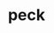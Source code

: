 ---
category: 4-letters
denotation: null
name: peck
reference_link: https://www.etymonline.com/word/peck
root_language: null
root_name: null
title: peck
type: free
word_sums:
- respelling: peck
  sum: 'Peck + '
---